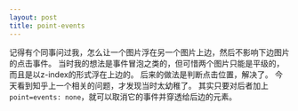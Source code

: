 ```yaml
---
layout: post
title: point-events
---
```


记得有个同事问过我，怎么让一个图片浮在另一个图片上边，然后不影响下边图片的点击事件。
当时我的想法是事件冒泡之类的，但可惜两个图片只能是平级的，而且是以z-index的形式浮在上边的。
后来的做法是判断点击位置，解决了。
今天看到知乎上一个相关的问题，才发现当时太幼稚了。
其实只要对后者加上 `point=events: none`，就可以取消它的事件并穿透给后边的元素。
